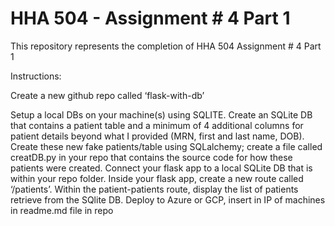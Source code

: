 # HHA 504 - Assignment # 4 Part 1

This repository represents the completion of HHA 504 Assignment # 4 Part 1

Instructions:

Create a new github repo called ‘flask-with-db’ 

Setup a local DBs on your machine(s) using SQLITE. Create an SQLite DB that contains a patient table and a minimum of 4 additional columns for patient details beyond what I provided (MRN, first and last name, DOB). Create these new fake patients/table using SQLalchemy; create a file called creatDB.py in your repo that contains the source code for how these patients were created. Connect your flask app to a local SQLite DB that is within your repo folder. Inside your flask app, create a new route called ‘/patients’. Within the patient-patients route, display the list of patients retrieve from the SQlite DB. Deploy to Azure or GCP, insert in IP of machines in readme.md file in repo



